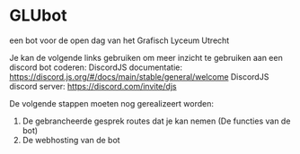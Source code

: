 # GLUbot
een bot voor de open dag van het Grafisch Lyceum Utrecht

Je kan de volgende links gebruiken om meer inzicht te gebruiken aan een discord bot coderen:
DiscordJS documentatie: https://discord.js.org/#/docs/main/stable/general/welcome
DiscordJS discord server: https://discord.com/invite/djs

De volgende stappen moeten nog gerealizeert worden:
1. De gebrancheerde gesprek routes dat je kan nemen (De functies van de bot)
2. De webhosting van de bot
